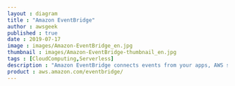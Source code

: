 ```yaml
---
layout : diagram
title : "Amazon EventBridge"
author : awsgeek
published : true
date : 2019-07-17
image : images/Amazon-EventBridge_en.jpg
thumbnail : images/Amazon-EventBridge-thumbnail_en.jpg
tags : [CloudComputing,Serverless]
description : "Amazon EventBridge connects events from your apps, AWS services & SaaS providers to your event-driven architecture, on a pay-per-use basis with no up-front-costs."
product : aws.amazon.com/eventbridge/
---
```


